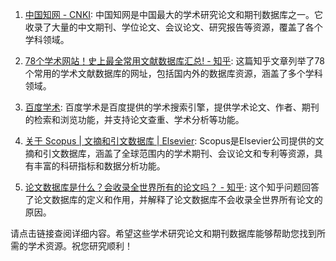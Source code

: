 1. [中国知网 - CNKI](https://www.cnki.net/): 中国知网是中国最大的学术研究论文和期刊数据库之一。它收录了大量的中文期刊、学位论文、会议论文、研究报告等资源，覆盖了各个学科领域。

2. [78个学术网站！史上最全常用文献数据库汇总! - 知乎](https://zhuanlan.zhihu.com/p/283116749): 这篇知乎文章列举了78个常用的学术文献数据库的网址，包括国内外的数据库资源，涵盖了多个学科领域。

3. [百度学术](https://xueshu.baidu.com/): 百度学术是百度提供的学术搜索引擎，提供学术论文、作者、期刊的检索和浏览功能，并支持论文查重、学术分析等功能。

4. [关于 Scopus | 文摘和引文数据库 | Elsevier](https://www.elsevier.com/zh-cn/products/scopus): Scopus是Elsevier公司提供的文摘和引文数据库，涵盖了全球范围内的学术期刊、会议论文和专利等资源，具有丰富的科研指标和数据分析功能。

5. [论文数据库是什么？会收录全世界所有的论文吗？ - 知乎](https://www.zhihu.com/question/589012616): 这个知乎问题回答了论文数据库的定义和作用，并解释了论文数据库不会收录全世界所有论文的原因。

请点击链接查阅详细内容。希望这些学术研究论文和期刊数据库能够帮助您找到所需的学术资源。祝您研究顺利！
